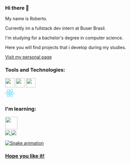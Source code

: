 ### Hi there 👋

My name is Roberto.

Currently im a fullstack dev intern at Buser Brasil.

I'm studying for a bachelor's degree in computer science.

Here you will find projects that i develop during my studies.

[Visit my personal page](https://rdemora2.github.io/D.Final---Pagina_Pessoal/)
<br> 

### Tools and Technologies:
<img src="https://cdn.jsdelivr.net/gh/devicons/devicon/icons/html5/html5-plain-wordmark.svg" width="30" height="30"/> <img src="https://cdn.jsdelivr.net/gh/devicons/devicon/icons/css3/css3-plain-wordmark.svg" width="30" height="30"/> <img src="https://cdn.jsdelivr.net/gh/devicons/devicon/icons/python/python-original.svg" width="30" height="30"/>
<br> <img src="https://raw.githubusercontent.com/devicons/devicon/1119b9f84c0290e0f0b38982099a2bd027a48bf1/icons/react/react-original.svg" width="30" height="30"/>
<br> 

### I'm learning:
<img src="https://cdn.jsdelivr.net/gh/devicons/devicon/icons/javascript/javascript-original.svg" width="40" height="40"/>
<br>
      
<div style="display: flex">
<a href="https://github.com/Rdemora2">
<img height="165em" src="https://github-readme-stats.vercel.app/api/top-langs/?username=Rdemora2&langs_count=5&count_private=true&show_icons=true&theme=radical&title_color=36acd1&text_color=eeeee4&icon_color=eeeee4&layout=compact"/>
<img height="165em" src="https://github-readme-stats.vercel.app/api?username=Rdemora2&count_private=true&show_icons=true&theme=radical&title_color=36acd1&text_color=eeeee4&icon_color=eeeee4"/>
</div>
  


![Snake animation](https://github.com/lukemariano/lukemariano/blob/output/github-contribution-grid-snake.svg)
          
          
### Hope you like it!
